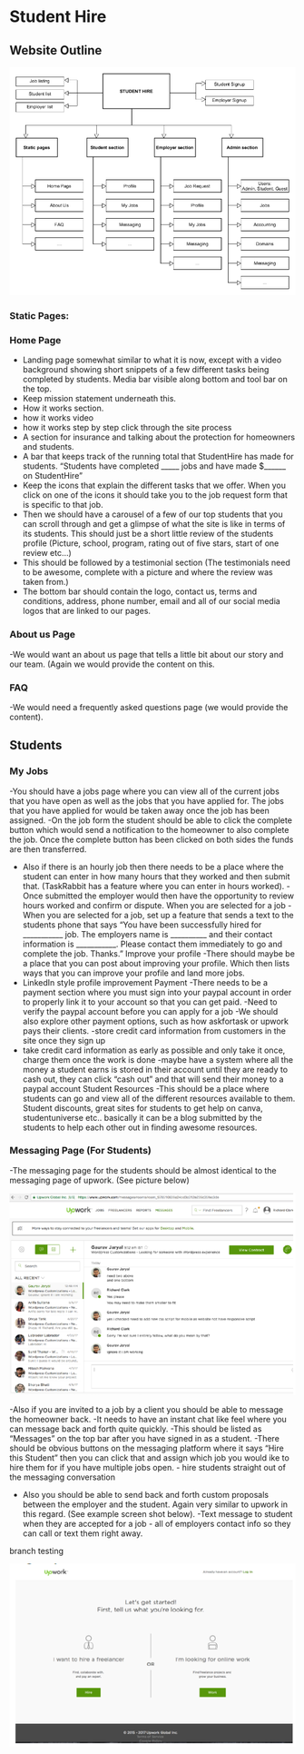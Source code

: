 # Student Hire

## Website Outline

![StudentHire Scheme](StudentHire_scheme.png)

### Static Pages:

### Home Page
- Landing page somewhat similar to what it is now, except with a video background showing
short snippets of a few different tasks being completed by students. Media bar visible along
bottom and tool bar on the top.
- Keep mission statement underneath this.
- How it works section.
- how it works video
- how it works step by step click through the site process
- A section for insurance and talking about the protection for homeowners and students.
- A bar that keeps track of the running total that StudentHire has made for students. “Students
have completed _____ jobs and have made $______ on StudentHire”
- Keep the icons that explain the different tasks that we offer. When you click on one of the
icons it should take you to the job request form that is specific to that job.
- Then we should have a carousel of a few of our top students that you can scroll through and
get a glimpse of what the site is like in terms of its students. This should just be a short little
review of the students profile (Picture, school, program, rating out of five stars, start of one
review etc…)
- This should be followed by a testimonial section (The testimonials need to be awesome,
complete with a picture and where the review was taken from.)
- The bottom bar should contain the logo, contact us, terms and conditions, address, phone
number, email and all of our social media logos that are linked to our pages.
### About us Page
-We would want an about us page that tells a little bit about our story and our team. (Again we
would provide the content on this.
### FAQ
-We would need a frequently asked questions page (we would provide the content).

## Students
### My Jobs
-You should have a jobs page where you can view all of the current jobs that you have open as
well as the jobs that you have applied for. The jobs that you have applied for would be taken
away once the job has been assigned.
-On the job form the student should be able to click the complete button which would send a
notification to the homeowner to also complete the job. Once the complete button has been
clicked on both sides the funds are then transferred.
- Also if there is an hourly job then there needs to be a place where the student can enter in
how many hours that they worked and then submit that. (TaskRabbit has a feature where you
can enter in hours worked).
-Once submitted the employer would then have the opportunity to review hours worked and
confirm or dispute.
When you are selected for a job
-When you are selected for a job, set up a feature that sends a text to the students phone that
says “You have been successfully hired for ___________ job. The employers name is
__________ and their contact information is ___________. Please contact them immediately to
go and complete the job. Thanks.”
Improve your profile
-There should maybe be a place that you can post about improving your profile. Which then
lists ways that you can improve your profile and land more jobs.
- LinkedIn style profile improvement
Payment
-There needs to be a payment section where you must sign into your paypal account in order to
properly link it to your account so that you can get paid.
-Need to verify the paypal account before you can apply for a job
-We should also explore other payment options, such as how askfortask or upwork pays their
clients.
-store credit card information from customers in the site once they sign up
- take credit card information as early as possible and only take it once, charge them once the
work is done
-maybe have a system where all the money a student earns is stored in their account until they
are ready to cash out, they can click “cash out” and that will send their money to a paypal
account
Student Resources
-This should be a place where students can go and view all of the different resources available
to them. Student discounts, great sites for students to get help on canva, studentuniverse etc..
basically it can be a blog submitted by the students to help each other out in finding awesome
resources.


### Messaging Page (For Students)
-The messaging page for the students should be almost identical to the messaging page of
upwork. (See picture below)

![upwork_example](messaging_upwork_example.png)

-Also if you are invited to a job by a client you should be able to message the homeowner back.
-It needs to have an instant chat like feel where you can message back and forth quite quickly.
-This should be listed as “Messages” on the top bar after you have signed in as a student.
-There should be obvious buttons on the messaging platform where it says “Hire this Student”
then you can click that and assign which job you would ike to hire them for if you have multiple
jobs open. - hire students straight out of the messaging conversation
- Also you should be able to send back and forth custom proposals between the employer and
the student. Again very similar to upwork in this regard. (See example screen shot below).
-Text message to student when they are accepted for a job - all of employers contact info so
they can call or text them right away.

branch testing



![upwork_example](signup_form.png)
